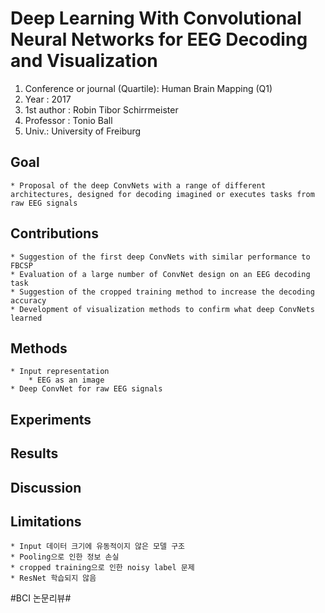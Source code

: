 # Deep Learning With Convolutional Neural Networks for EEG Decoding and Visualization

1. Conference or journal (Quartile): Human Brain Mapping (Q1)
2. Year : 2017
3. 1st author : Robin Tibor Schirrmeister
4. Professor : Tonio Ball
5. Univ.: University of Freiburg

## Goal

    * Proposal of the deep ConvNets with a range of different architectures, designed for decoding imagined or executes tasks from raw EEG signals

## Contributions

    * Suggestion of the first deep ConvNets with similar performance to FBCSP
    * Evaluation of a large number of ConvNet design on an EEG decoding task
    * Suggestion of the cropped training method to increase the decoding accuracy
    * Development of visualization methods to confirm what deep ConvNets learned

## Methods

    * Input representation
    	* EEG as an image
    * Deep ConvNet for raw EEG signals

## Experiments

## Results

## Discussion

## Limitations

    * Input 데이터 크기에 유동적이지 않은 모델 구조
    * Pooling으로 인한 정보 손실
    * cropped training으로 인한 noisy label 문제
    * ResNet 학습되지 않음

#BCI 논문리뷰#
